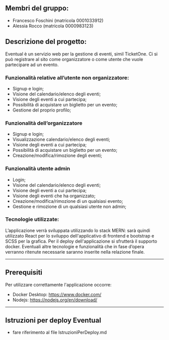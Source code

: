 ## Membri del gruppo:
- Francesco Foschini (matricola 0001033912)
- Alessia Rocco (matricola 0000983123)

 

## Descrizione del progetto:
Eventual è un servizio web per la gestione di eventi, simil TicketOne. Ci si può registrare al sito come organizzatore o come utente che vuole partecipare ad un evento.

### Funzionalità relative all’utente non organizzatore:
- Signup e login;
- Visione del calendario/elenco degli eventi;
- Visione degli eventi a cui partecipa;
- Possibilità di acquistare un biglietto per un evento;
- Gestione del proprio profilo;

### Funzionalità dell’organizzatore
- Signup e login;
- Visualizzazione calendario/elenco degli eventi;
- Visione degli eventi a cui partecipa;
- Possibilità di acquistare un biglietto per un evento;
- Creazione/modifica/rimozione degli eventi;

### Funzionalità utente admin
- Login;
- Visione del calendario/elenco degli eventi;
- Visione degli eventi a cui partecipa;
- Visione degli eventi che ha organizzato;
- Creazione/modifica/rimozione di un qualsiasi evento;
- Gestione e rimozione di un qualsiasi utente non admin;

### Tecnologie utilizzate:
L’applicazione verrà sviluppata utilizzando lo stack MERN: sarà quindi utilizzato React per lo sviluppo dell'applicativo di frontend e bootstrap e SCSS per la grafica. Per il deploy dell'applicazione si sfrutterà il supporto docker.
Eventuali altre tecnologie e funzionalità che in fase d’opera verranno ritenute necessarie saranno inserite nella relazione finale.

---

## Prerequisiti 
Per utilizzare correttamente l'applicazione occorre:
- Docker Desktop: https://www.docker.com/
- Nodejs: https://nodejs.org/en/download/

---

## Istruzioni per deploy Eventual
- fare riferimento al file IstruzioniPerDeploy.md